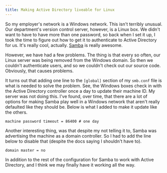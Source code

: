 ```yaml
---
title: Making Active Directory liveable for Linux
---
```

So my employer's network is a Windows network. This isn't terribly unusual.
Our department's version control server, however, is a Linux box. We didn't
want to have to have more than one password, so back when I set it up, I took
the time to figure out how to get it to authenticate to Active Directory for
us. It's really cool, actually. [Samba][1] is really awesome.

However, we have had a few problems. The thing is that every so often, our
Linux server was being removed from the Windows domain. So then we couldn't
authenticate users, and so we couldn't check out our source code. Obviously,
that causes problems.

It turns out that adding one line to the `[global]` section of my `smb.conf`
file is what is needed to solve the problem. See, the Windows boxes check in
with the Active Directory controller once a day to update their machine ID. My
server was not doing this. I've found, over time, that there are a lot of
options for making Samba play well in a Windows network that aren't really
defaulted like they should be. Below is what I added to make it update like
the others.

~~~~ {.code}
machine password timeout = 86400 # one day
~~~~

Another interesting thing, was that despite my not telling it to, Samba was
advertising the machine as a domain controller. So I had to add the line below
to disable that (despite the docs saying I shouldn't have to).

~~~~ {.code}
domain master = no
~~~~

In addition to the rest of the configuration for Samba to work with Active
Directory, and I think we may finally have it working all the way.

   [1]: http://samba.org

